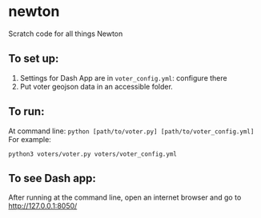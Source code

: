 # newton
Scratch code for all things Newton

## To set up:
1. Settings for Dash App are in `voter_config.yml`: configure there
2. Put voter geojson data in an accessible folder.

## To run:
At command line: `python [path/to/voter.py] [path/to/voter_config.yml]`
For example:
```
python3 voters/voter.py voters/voter_config.yml
```

## To see Dash app:
After running at the command line, open an internet browser and go to http://127.0.0.1:8050/
